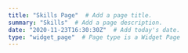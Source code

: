 ```yaml
---
title: "Skills Page"  # Add a page title.
summary: "Skills"  # Add a page description.
date: "2020-11-23T16:30:30Z"  # Add today's date.
type: "widget_page"  # Page type is a Widget Page
---
```

